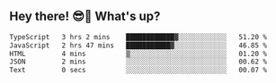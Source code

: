 ## Hey there! 😎👋 What's up?

<!--START_SECTION:waka-->

```txt
TypeScript   3 hrs 2 mins    ████████████▓░░░░░░░░░░░░   51.20 %
JavaScript   2 hrs 47 mins   ███████████▓░░░░░░░░░░░░░   46.85 %
HTML         4 mins          ▒░░░░░░░░░░░░░░░░░░░░░░░░   01.20 %
JSON         2 mins          ░░░░░░░░░░░░░░░░░░░░░░░░░   00.62 %
Text         0 secs          ░░░░░░░░░░░░░░░░░░░░░░░░░   00.07 %
```

<!--END_SECTION:waka-->
